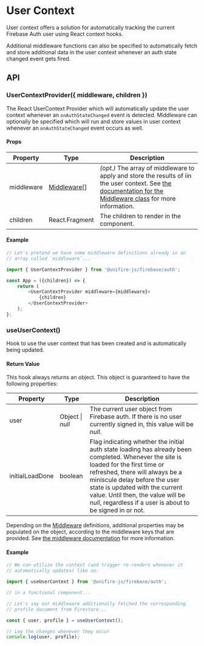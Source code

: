 # User Context

User context offers a solution for automatically tracking the current Firebase Auth user using React context hooks.

Additional middleware functions can also be specified to automatically fetch and store additional data in the user context whenever an auth state changed event gets fired.

## API

### UserContextProvider({ middleware, children })

The React UserContext Provider which will automatically update the user context whenever an `onAuthStateChanged` event is detected. Middleware can optionally be specified which will run and store values in user context whenever an `onAuthStateChanged` event occurs as well.

#### Props

| Property | Type | Description |
| --- | --- | --- |
| middleware | [Middleware](/packages/firebase/docs/api/auth/middleware.md)\[\] | *(opt.)* The array of middleware to apply and store the results of iin the user context. See [the documentation for the Middleware class](/packages/firebase/docs/api/auth/middleware.md) for more information. |
| children | React.Fragment | The children to render in the component. |

#### Example

```js
// Let's pretend we have some middleware definitions already in an
// array called `middleware`...

import { UserContextProvider } from '@unifire-js/firebase/auth';

const App = ({children}) => {
    return (
        <UserContextProvider middleware={middleware}>
            {children}
        </UserContextProvider>
    );
};
```

### useUserContext()

Hook to use the user context that has been created and is automatically being updated.

#### Return Value

This hook always returns an object. This object is guaranteed to have the following properties:

| Property | Type | Description |
| --- | --- | --- |
| user | Object \| *null* | The current user object from Firebase auth. If there is no user currently signed in, this value will be *null*. |
| initialLoadDone | boolean | Flag indicating whether the initial auth state loading has already been completed. Whenever the site is loaded for the first time or refreshed, there will always be a miniscule delay before the user state is updated with the current value. Until then, the value will be *null*, regardless if a user is about to be signed in or not. |

Depending on the [Middleware](/packages/firebase/docs/api/auth/middleware.md) definitions, additional properties may be populated on the object, according to the middleware keys that are provided. See [the middleware documentation](/packages/firebase/docs/api/auth/middleware.md) for more information.

#### Example

```js
// We can utilize the context (and trigger re-renders whenever it
// automatically updates) like so:

import { useUserContext } from '@unifire-js/firebase/auth';

// in a functional component...

// Let's say our middleware additionally fetched the corresponding
// profile document from Firestore...

const { user, profile } = useUserContext();

// Log the changes whenever they occur
console.log(user, profile);
```
